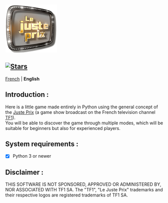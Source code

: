 <img src="Logo_Le_Juste_Prix.png" width="164" height="152"/>

[![Stars](https://img.shields.io/github/stars/AurelienAudero/Intel-i5-7400-Hackintosh-EFI?label=Stars)](https://github.com/AurelienAudero/Intel-i5-7400-Hackintosh-EFI/stargazers)
-----

[French](README.md) | **English**

## Introduction :
Here is a little game made entirely in Python using the general concept of the [Juste Prix](https://fr.wikipedia.org/wiki/Le_Juste_Prix) (a game show broadcast on the French television channel [TF1](https://groupe-tf1.fr/)).  
You will be able to discover the game through multiple modes, which will be suitable for beginners but also for experienced players.

## System requirements :
- [x] Python 3 or newer

## Disclaimer :
THIS SOFTWARE IS NOT SPONSORED, APPROVED OR ADMINISTERED BY, NOR ASSOCIATED WITH TF1 SA. 
The "TF1", "Le Juste Prix" trademarks and their respective logos are registered trademarks of TF1 SA.
